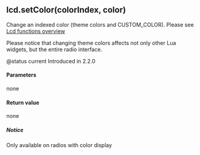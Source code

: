 <!-- This file was generated by the script. Do not edit it, any changes will be lost! -->

## lcd.setColor(colorIndex, color)



Change an indexed color (theme colors and CUSTOM_COLOR). Please see [Lcd functions overview](../lcd-functions-less-than-greater-than-luadoc-begin-lcd/lcd_functions-overview.html#color-constants)

Please notice that changing theme colors affects not only other Lua widgets, but the entire radio interface.

@status current Introduced in 2.2.0


#### Parameters

none

#### Return value

none

##### Notice
Only available on radios with color display



